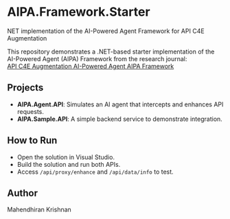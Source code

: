# AIPA.Framework.Starter
NET implementation of the AI-Powered Agent Framework for API C4E Augmentation

This repository demonstrates a .NET-based starter implementation of the AI-Powered Agent (AIPA) Framework from the research journal:  
[API C4E Augmentation AI-Powered Agent AIPA Framework](https://www.researchgate.net/publication/385906477_API_C4E_Augmentation_AI-Powered_Agent_AIPA_Framework)

## Projects

- **AIPA.Agent.API**: Simulates an AI agent that intercepts and enhances API requests.
- **AIPA.Sample.API**: A simple backend service to demonstrate integration.

## How to Run

- Open the solution in Visual Studio.
- Build the solution and run both APIs.
- Access `/api/proxy/enhance` and `/api/data/info` to test.

## Author

Mahendhiran Krishnan
